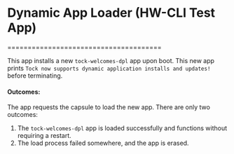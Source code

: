 # Dynamic App Loader (HW-CLI Test App)
======================================

This app installs a new `tock-welcomes-dpl` app upon boot. 
This new app prints `Tock now supports dynamic application installs and updates!` 
before terminating.

#### Outcomes:
The app requests the capsule to load the new app. There are only two outcomes: 

1. The `tock-welcomes-dpl` app is loaded successfully and functions without requiring a restart.
2. The load process failed somewhere, and the app is erased.